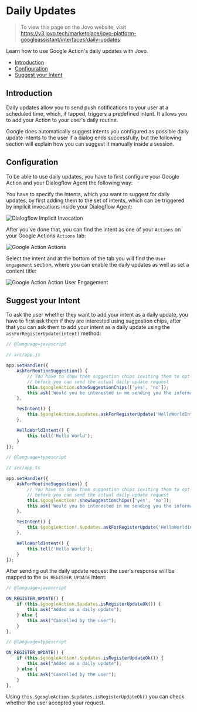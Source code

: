# Daily Updates

> To view this page on the Jovo website, visit https://v3.jovo.tech/marketplace/jovo-platform-googleassistant/interfaces/daily-updates

Learn how to use Google Action's daily updates with Jovo.

* [Introduction](#introduction)
* [Configuration](#configuration)
* [Suggest your Intent](#suggest-your-intent)

## Introduction

Daily updates allow you to send push notifications to your user at a scheduled time, which, if tapped, triggers a predefined intent. It allows you to add your Action to your user's daily routine.

Google does automatically suggest intents you configured as possible daily update intents to the user if a dialog ends successfully, but the following section will explain how you can suggest it manually inside a session.

## Configuration

To be able to use daily updates, you have to first configure your Google Action and your Dialogflow Agent the following way:

You have to specify the intents, which you want to suggest for daily updates, by first adding them to the set of intents, which can be triggered by implicit invocations inside your Dialogflow Agent:

![Dialogflow Implicit Invocation](../img/dialogflow-implicit-invocation.png)

After you've done that, you can find the intent as one of your `Actions` on your Google Actions `Actions` tab:

![Google Action Actions](../img/google-action-actions.png)

Select the intent and at the bottom of the tab you will find the `User engagement` section, where you can enable the daily updates as well as set a content title:

![Google Action Action User Engagement](../img/google-action-action-daily-updates.png)

## Suggest your Intent

To ask the user whether they want to add your intent as a daily update, you have to first ask them if they are interested using suggestion chips, after that you can ask them to add your intent as a daily update using the `askForRegisterUpdate(intent)` method:

```javascript
// @language=javascript

// src/app.js

app.setHandler({
    AskForRoutineSuggestion() {
        // You have to show them suggestion chips inviting them to opt-in, 
        // before you can send the actual daily update request
        this.$googleAction.showSuggestionChips(['yes', 'no']);
        this.ask('Would you be interested in me sending you the information daily?');
    },

    YesIntent() {
        this.$googleAction.$updates.askForRegisterUpdate('HelloWorldIntent');
    },

    HelloWorldIntent() {
        this.tell('Hello World');
    }
});

// @language=typescript

// src/app.ts

app.setHandler({
    AskForRoutineSuggestion() {
        // You have to show them suggestion chips inviting them to opt-in, 
        // before you can send the actual daily update request
        this.$googleAction!.showSuggestionChips(['yes', 'no']);
        this.ask('Would you be interested in me sending you the information daily?');
    },

    YesIntent() {
        this.$googleAction!.$updates.askForRegisterUpdate('HelloWorldIntent');
    },

    HelloWorldIntent() {
        this.tell('Hello World');
    }
});
```

After sending out the daily update request the user's response will be mapped to the `ON_REGISTER_UPDATE` intent:

```javascript
// @language=javascript

ON_REGISTER_UPDATE() {
    if (this.$googleAction.$updates.isRegisterUpdateOk()) {
        this.ask("Added as a daily update");
    } else {
        this.ask("Cancelled by the user");
    }
},

// @language=typescript

ON_REGISTER_UPDATE() {
    if (this.$googleAction!.$updates.isRegisterUpdateOk()) {
        this.ask("Added as a daily update");
    } else {
        this.ask("Cancelled by the user");
    }
},
```

Using `this.$googleAction.$updates.isRegisterUpdateOk()` you can check whether the user accepted your request.